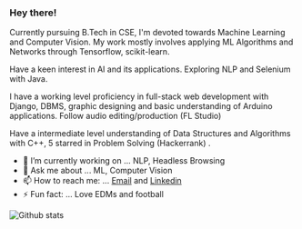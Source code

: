 ### Hey there!

<!--
**devi777/devi777** is a ✨ _special_ ✨ repository because its `README.md` (this file) appears on your GitHub profile.-->

Currently pursuing B.Tech in CSE, I'm devoted towards Machine Learning and Computer Vision. My work mostly involves applying ML Algorithms and Networks through Tensorflow, scikit-learn.

Have a keen interest in AI and its applications. Exploring NLP and Selenium with Java.  

I have a working level proficiency in full-stack web development with Django, DBMS, graphic designing and basic understanding of Arduino applications. Follow audio editing/production (FL Studio)

Have a intermediate level understanding of Data Structures and Algorithms with C++, 5 starred in Problem Solving (Hackerrank) . 

- 🔭 I’m currently working on ... NLP, Headless Browsing
- 💬 Ask me about ... ML, Computer Vision
- 📫 How to reach me: ... [Email](devansh007kaushik@gmail.com) and [Linkedin](https://www.linkedin.com/in/devansh-kaushik-b5912b174/)
- ⚡ Fun fact: ... Love EDMs and football


![Github stats](https://github-readme-stats.vercel.app/api?username=devi777)
